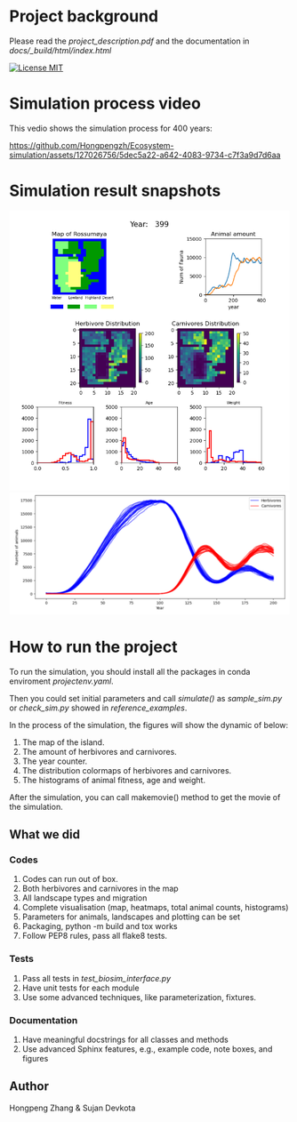 # Project background
Please read the *project_description.pdf* and the documentation in *docs/_build/html/index.html*

[![License MIT](https://img.shields.io/badge/license-MIT-blue.svg)](LICENSE)

# Simulation process video
This vedio shows the simulation process for 400 years:

https://github.com/Hongpengzh/Ecosystem-simulation/assets/127026756/5dec5a22-a642-4083-9734-c7f3a9d7d6aa

# Simulation result snapshots
![image](snapshot_sample.png)
![image](snapshot2.png)

# How to run the project
To run the simulation, you should install all the packages in conda enviroment *projectenv.yaml*.

Then you could set initial parameters and call *simulate()*
as *sample_sim.py* or *check_sim.py* showed in *reference_examples*.

In the process of the simulation, the figures will show the dynamic of below:

1. The map of the island.
2. The amount of herbivores and carnivores.
3. The year counter.
4. The distribution colormaps of herbivores and carnivores.
5. The histograms of animal fitness, age and weight.

After the simulation, you can call makemovie() method to get the movie of the simulation. 

## What we did
### Codes
1. Codes can run out of box.
2. Both herbivores and carnivores in the map
3. All landscape types and migration
4. Complete visualisation (map, heatmaps, total animal counts, histograms)
5. Parameters for animals, landscapes and plotting can be set
6. Packaging, python -m build and tox works
7. Follow PEP8 rules, pass all flake8 tests.
### Tests
1. Pass all tests in *test_biosim_interface.py*
2. Have unit tests for each module
3. Use some advanced techniques, like parameterization, fixtures.
### Documentation
1. Have meaningful docstrings for all classes and methods
2. Use advanced Sphinx features, e.g., example code, note boxes, and figures
## Author
 Hongpeng Zhang & Sujan Devkota
